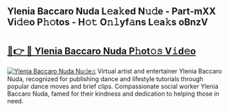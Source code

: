 ## Ylenia Baccaro Nuda L𝚎a𝚔ed N𝚞𝚍e - Part-mXX Vi𝚍𝚎o P𝚑𝚘tos - H𝚘𝚝 O𝚗𝚕yf𝚊ns L𝚎a𝚔s oBnzV

# <h2><a href="http://kfcdv5n.oniu.top/?m=Ylenia+Baccaro+Nuda">🔗👉 🔴 Ylenia Baccaro Nuda P𝚑ot𝚘𝚜 V𝚒d𝚎o</a></h2>

[![Ylenia Baccaro Nuda Nu𝚍e𝚜](https://i.imgur.com/0qMVB7G.gif)](http://kfcdv5n.oniu.top/?m=Ylenia+Baccaro+Nuda)
Virtual artist and entertainer Ylenia Baccaro Nuda, recognized for publishing dance and lifestyle tutorials through popular dance moves and brief clips. Compassionate social worker Ylenia Baccaro Nuda, famed for their kindness and dedication to helping those in need.  
